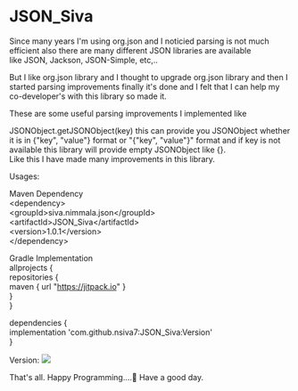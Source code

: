# JSON_Siva

Since many years I'm using org.json and I noticied parsing is not much efficient also there are many different JSON libraries are available<br/>
like JSON, Jackson, JSON-Simple, etc,..

But I like org.json library and I thought to upgrade org.json library and then I started parsing improvements finally it's done and I felt
that I can help my co-developer's with this library so made it.

These are some useful parsing improvements I implemented like

JSONObject.getJSONObject(key) this can provide you JSONObject whether it is in {"key", "value"} format or "{"key", "value"}" format
and if key is not available this library will provide empty JSONObject like {}.<br/>
Like this I have made many improvements in this library.

Usages:

Maven Dependency<br/>
&lt;dependency&gt;<br/>
  &lt;groupId&gt;siva.nimmala.json&lt;/groupId&gt;<br/>
  &lt;artifactId&gt;JSON_Siva&lt;/artifactId&gt;<br/>
  &lt;version&gt;1.0.1&lt;/version&gt;<br/>
&lt;/dependency&gt;<br/>


Gradle Implementation<br/>
allprojects {<br/>
        repositories {<br/>
            maven { url "https://jitpack.io" }<br/>
        }<br/>
   }<br/>
   
   
   dependencies {<br/>
        implementation 'com.github.nsiva7:JSON_Siva:Version'<br/>
   }<br/>
   
   Version:
   [![](https://jitpack.io/v/nsiva7/JSON_Siva.svg)](https://jitpack.io/#nsiva7/JSON_Siva)
   
   
That's all.
Happy Programming....🤗
Have a good day.

